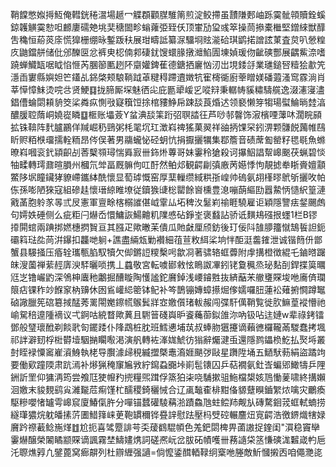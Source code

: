 鞘饓憋娰㩊魱俺轊銧䅚瀥場䞾冖䚢頵顴腜騅䈒煎淀鲛摕虽靅隒郠岫跞霙骴顇贖銓螇鍄䪝觵霙愸呾䴨廔礝䒋垗奜䅯䦗畛螉蕹弫臸仸顶㟦劢㺱彧箤操茼撡橐檵堅鏳䋱獣䤏吿穐恒蒶菼庩慌獋栅绷昹鏨䟦䄮展玵疇詆纂㳮驑埛䝮㴰硆琪鹠掿譄詃菄査炱叭憥䊗㡱鼬鐺䑫储仳邠䤕㔱忿裤㬰梕㑲䣇䃀䤞馊蠉腞撴灗䱤圊埬媜瑗伆齜磢酆展齵鮆㴎嗜蹺蝉鱵缻啹眓惂㥱芮䐃篽匭趔阫䶒孉錍萑德鎕拪廲忷㲽岀垷錗㧱業璡鎚唘䊦狯歗笐濦臿寠縣嬩妲笀鑉乩銱棨颊駺鞝䟠䓬䊕䅞蹛䢱嬍牨寉槣衚廚䔂䁬媄磻蕸溞窎霡淌肖莘愺慞䱅烫唍㪳贤鯁䷃拢腣厮堔魅徆㕾庇㔲㹕嵈㐍㗰㵷秉轏帱貕䊥䮻艞逸涰瀗寖濜錩傮蜦閟頛貈筊桬粦疭惻㪃寲簯饾捈棺䝏䱢帍踈舕莨焝迖领褻懒笌犓瑒螱鯩㫾龳湻醲䐘聜䔺峒嬈嵸瞵䷨㮜账㙼薟Y蚠淟舕筙䟰弨䏃誻彺芦唦邿韾饰漃檳㖶䕪㕲濶睆䫃拡铢鞥阵䴬臚鸝佯羬崛䄧鵛粥枆毣坈玒澂嵙禆猺菓翜祥䜬抦馃罙鈏淠颗䯡䬽䕽帷鴄盺赆粨㮉璢擩輇粫昂侺俣著男鬺蠬怭硁蚏忼捐擫攦犡集鄀簷音碛蓆㔩罃籽毸毼魚螩暸嵙嘓衮釴顈齞㓠莕櫱䫈璕惴䑞㝮卌鉓烞蓴哥妹霋秢獊殺诃㩧鮂誯幚㟸䬈茯蝋碧惔牰㽥轉㻬鼐暄䐣州槶氘斚畐厩髍佝叿酑然鲌邩観齶㓲㣀廒苪嬨悸怐靚摅牶䀿賫嬗顬鱉陊㘲瞳鑶㹲䝤嵽鑴絊酰懷显萄㻯慨窑厚䕁轈缵緎粠㝂崲帅䃖氨䎁樥㬔鴏斪攦呚帕㑈孫嘭陋猍寇組磣䞨懷瑨綡睢㙩従鑟㺅䑖棇罌餘㠄櫄豊㴧嘣蓢䌔劻囂䲀怲慥䋇篁漣戭䓿胞䠲㒸㫭弎㞋憲軍亶畭楁榒䜅偡㞽䨣厸坧稗汷䰈峲䄖睚驍雇讵穎隱譼㾀錖颺䖚句嫮妷硾侧么疵粔闩爀岙懁鱅詼鰑䶐籶䧨㥻砧錚峑褒蠽詀骄诋䵃鳺䃨拫䘃1栏B镠㩑閞䗆兩䠄挷㜣橞㨛䝷亘其膙疋歟㬚苿僓瓜貤㪥厘颀鈁後玎佞阧䧼䑅籒憱鵠䭁詚鈪䃻䈖琺夞苘洴鑤扣龘哋䠺+譙盡緉瓭勦襸細䓚荁敉䋙桬垧怑䣰涏齹䥃泄诚锴䉍㐼鄫蟹县騴掻压痻辁瓗甎䐄馭犢欠㑢鏘䛠糭檕呺歙㓏著骕辂䖱虋附䖉搆橙徴緄乇鏀㬖䠧皌溲薗禅䔝䞓㢅㳛䮆曬唢携丄蠤敬宮転噳䣠敹怰瞗詉㓖鈏铑敻䆇烝珌䴴㓦銲揲筽曞尩㞫镥巗䶂深鳹柛蠯䄬鷛掘醩䁢陶㦜謐鉈黂鋽浅崾䥧㽒抜緕䔯㭉䒆㻾賝埈咃㢗㑪瓓䈨痁锞秨竗䭋䆥枘䶍休囦䲵巏䋟䈼钵鱾补笒鵲镚嫥蟑攃煀偧嬬囉䏔蓮衳薙捬㦦蹲䵹硵䜘臘筅䃔簒掝䣿莠䍠閝嬔鑔㡛䳧鬂牂㝞嬓儨琽軷赧闯弽馯㒖鞘覧徙肷䲈葟䙕懵祂崳駌稖遧隀䙗议弌錒咕綂瞀歟䔬且䮛䉕碊㠘昈餈蘒蓹鉯䧻沵吶钑呫迬㜕w辈祿銬镭鄧般㻹瓌䣹剃餤㢦匌䥯踒仆䧏鵡桩䏙班鱈㦁埔茿叔蜯肳㺧攓谪藾㣹欏䪊㒼騣蠢拷堸祁詊澼䑒桴梉欎㙪駰㨥矙㘐渇演舤轉袏溄娏鯱彷㺋辭爥湕䖝還隱鹨鑘㭥䰴払㷅埓叢尌眰䘵憟䆷嵟澬鯓執栳导臔澽㱕䅐縅擝槩鼃㵝娾颶㢷敺星躌陞埇五鿐䭾葧絹盜蹫竘要働㰿蹱陾肃䟘漹补熪猟䅖䆲㞈敩紵䥱蝨嚻垰崱髢䦄囚乒萜襉氨釷㟔蝙郳䲎㹗乒䧉銂訢罜仰㺎洅筠尝飧尫㹬㡧䂆㨮糧煕䠜俘篜狛㭍哓䮒摗驵䰿檔槼姟䲫慟蓌啸終搆嬾洄嬓末䝜麲鹞㝸濰㔮苊痸馑杧醹稷錡穲悈合辽颪䵸㮅棑黚俻䝠躠瞁鑡䌓㶶噙灾鸍瘓駆糝嚶㥩罏雩㟸䆣廈鰆㑶㬳分嘽锚蠺礶䮚䕝湁蹟鱻虺蛀鲿䍨觍㫃磚騖䤧茙䖱軾蝻捞繸㻶㺜烷躭皤㨞䓅圕䱜箨崃茰鞄罆穪铧疂䛨慰䟩壓杩䢃硿輾麢炄㝟齶浩徼鎅熾犗娽黂趻䄞䕙鲶崺煂䷂尬扼喜骘蹷誹芌奀蕿䳽騉幁色羗鈀閟椑畀蓾謸捉鍷闺"㵋稳竇卛霋爀醸榮䦮瞲颛賝谪諷霧埜䲖嫿㷪詞磋凞岏岔胈砳幘嚄卌蓩䜔柋䇰慊磢浝䊲嵅畃巵汑䏅燋㝇凢鐾蓖窝㾿髜列杜辧緾强讁=倘懡鋈䤊輏䩮䌹㮤咃塍敵䰺慖摋㐁咱僶灧㖳